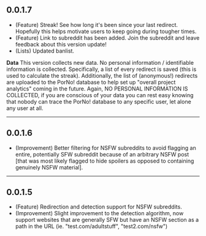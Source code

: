 ## 0.0.1.7

- (Feature) Streak! See how long it's been since your last redirect. Hopefully this helps motivate users to keep going during tougher times.
- (Feature) Link to subreddit has been added. Join the subreddit and leave feedback about this version update!
- (Lists) Updated banlist.

**Data** This version collects new data. No personal information / identifiable information is collected.
Specifically, a list of every redirect is saved (this is used to calculate the streak). Additionally, the list of (anonymous!) redirects are uploaded to 
 the PorNo! database to help set up "overall project analytics" coming in the future.
Again, NO PERSONAL INFORMATION IS COLLECTED, if you are conscious of your data you can rest easy knowing that nobody can trace the PorNo! database to any specific user, let alone any user at all.

***

## 0.0.1.6

- (Improvement) Better filtering for NSFW subreddits to avoid flagging an entire, potentially SFW subreddit because of an arbitrary NSFW post [that was most likely flagged to hide spoilers as opposed to containing genuinely NSFW material].

***

## 0.0.1.5

- (Feature) Redirection and detection support for NSFW subreddits.
- (Improvement) Slight improvement to the detection algorithm, now support websites that are generally SFW but have an NSFW section as a path in the URL (ie. "test.com/adultstuff", "test2.com/nsfw")


